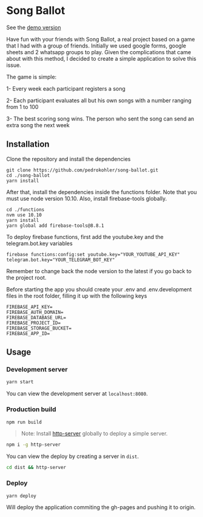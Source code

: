 # Song Ballot

See the [demo version](https://pedrokohler.github.io/song-ballot)

Have fun with your friends with Song Ballot, a real project based on a game that I had with a group of friends.
Initially we used google forms, google sheets and 2 whatsapp groups to play. Given the complications that came about with this method, I decided to create a simple application to solve this issue.

The game is simple:

1- Every week each participant registers a song

2- Each participant evaluates all but his own songs with a number ranging from 1 to 100

3- The best scoring song wins. The person who sent the song can send an extra song the next week

## Installation

Clone the repository and install the dependencies
```
git clone https://github.com/pedrokohler/song-ballot.git
cd ./song-ballot
yarn install
```
After that, install the dependencies inside the functions folder. Note that you must use node version 10.10. Also, install firebase-tools globally.
```
cd ./functions
nvm use 10.10
yarn install
yarn global add firebase-tools@8.8.1
```

To deploy firebase functions, first add the youtube.key and the telegram.bot.key variables
```
firebase functions:config:set youtube.key="YOUR_YOUTUBE_API_KEY" telegram.bot.key="YOUR_TELEGRAM_BOT_KEY"
```
Remember to change back the node version to the latest if you go back to the project root.

Before starting the app you should create your .env and .env.development files in the root folder, filling it up with the following keys

```
FIREBASE_API_KEY=
FIREBASE_AUTH_DOMAIN=
FIREBASE_DATABASE_URL=
FIREBASE_PROJECT_ID=
FIREBASE_STORAGE_BUCKET=
FIREBASE_APP_ID=
```

## Usage

### Development server

```bash
yarn start
```

You can view the development server at `localhost:8080`.

### Production build

```bash
npm run build
```

> Note: Install [http-server](https://www.npmjs.com/package/http-server) globally to deploy a simple server.

```bash
npm i -g http-server
```

You can view the deploy by creating a server in `dist`.

```bash
cd dist && http-server
```

### Deploy

```
yarn deploy
```

Will deploy the application commiting the gh-pages and pushing it to origin.
